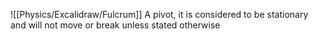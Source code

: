 

![[Physics/Excalidraw/Fulcrum]]
A pivot, it is considered to be stationary and will not move or break unless stated otherwise